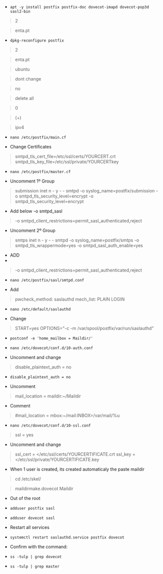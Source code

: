- `apt -y install postfix postfix-doc dovecot-imapd dovecot-pop3d sasl2-bin`
> 2 

> enta.pt

- `dpkg-reconfigure postfix`
> 2

> enta.pt

> ubuntu

> dont change

> no

> delete all

> 0

> (+)

> ipv4

- `nano /etc/postfix/main.cf` 

* Change Certificates

> smtpd_tls_cert_file=/etc/ssl/certs/YOURCERT.crt
> smtpd_tls_key_file=/etc/ssl/private/YOURCERTkey 

- `nano /etc/postfix/master.cf` 

* Uncomment 1º Group

> submission inet n       -       y       -       -       smtpd
> -o syslog_name=postfix/submission
> -o smtpd_tls_security_level=encrypt
> -o smtpd_tls_security_level=encrypt

* Add below -o smtpd_sasl
 
> -o smtpd_client_restrictions=permit_sasl_authenticated,reject

* Uncomment 2º Group

> smtps     inet  n       -       y       -       -       smtpd
> -o syslog_name=postfix/smtps
> -o smtpd_tls_wrappermode=yes
> -o smtpd_sasl_auth_enable=yes

* ADD
* 
> -o smtpd_client_restrictions=permit_sasl_authenticated,reject

- `nano /etc/postfix/sasl/smtpd.conf` 

* Add 

> pwcheck_method: saslauthd
> mech_list: PLAIN LOGIN

- `nano /etc/default/saslauthd` 

* Change 

> START=yes
> OPTIONS="-c -m /var/spool/postfix/var/run/saslauthd"

- `postconf -e 'home_mailbox = Maildir/'` 

- `nano /etc/dovecot/conf.d/10-auth.conf` 

* Uncomment and change

> disable_plaintext_auth = no

- `disable_plaintext_auth = no` 

* Uncomment 

> mail_location = maildir:~/Maildir

* Comment 

> #mail_location = mbox:~/mail:INBOX=/var/mail/%u

- `nano /etc/dovecot/conf.d/10-ssl.conf`

> ssl = yes

* Uncomment and change 

> ssl_cert = </etc/ssl/certs/YOURCERTIFICATE.crt
> ssl_key = </etc/ssl/private/YOURCERTIFICATE.key

* When 1 user is created, its created automaticaly the paste maildir

> cd /etc/skel/

> maildirmake.dovecot Maildir

* Out of the root

- `adduser postfix sasl`

- `adduser dovecot sasl`

* Restart all services 

- `systemctl restart saslauthd.service postfix dovecot`

* Confirm with the command: 

- `ss -tulp | grep dovecot`

-  `ss -tulp | grep master`


